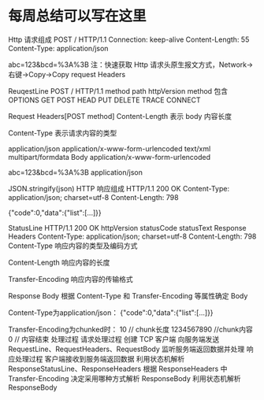# 每周总结可以写在这里

Http 请求组成
POST / HTTP/1.1
Connection: keep-alive
Content-Length: 55
Content-Type: application/json

abc=123&bcd=%3A%3B
注：快速获取 Http 请求头原生报文方式，Network->右键->Copy->Copy request Headers

ReuqestLine
POST    /       HTTP/1.1
method  path   httpVersion
method 包含 OPTIONS GET POST HEAD PUT DELETE TRACE CONNECT

Request Headers[POST method]
Content-Length
表示 body 内容长度

Content-Type
表示请求内容的类型

application/json
application/x-www-form-urlencoded
text/xml
multipart/formdata
Body
application/x-www-form-urlencoded

abc=123&bcd=%3A%3B
application/json

JSON.stringify(json)
HTTP 响应组成
HTTP/1.1 200 OK
Content-Type: application/json; charset=utf-8
Content-Length: 798

{"code":0,"data":{"list":[...]}}

StatusLine
HTTP/1.1        200       OK
httpVersion statusCode statusText
Response Headers
Content-Type: application/json; charset=utf-8
Content-Length: 798
Content-Type
响应内容的类型及编码方式

Content-Length
响应内容的长度

Transfer-Encoding
响应内容的传输格式

Response Body
根据 Content-Type 和 Transfer-Encoding 等属性确定 Body

Content-Type为application/json：
{"code":0,"data":{"list":[...]}}

Transfer-Encoding为chunked时：
10 // chunk长度
1234567890 //chunk内容
0 // 内容结束
处理过程
请求处理过程
创建 TCP 客户端
向服务端发送 RequestLine、RequestHeaders、RequestBody
监听服务端返回数据并处理
响应处理过程
客户端接收到服务端返回数据
利用状态机解析 ResponseStatusLine、ResponseHeaders
根据 ResponseHeaders 中 Transfer-Encoding 决定采用哪种方式解析 ResponseBody
利用状态机解析 ResponseBody




